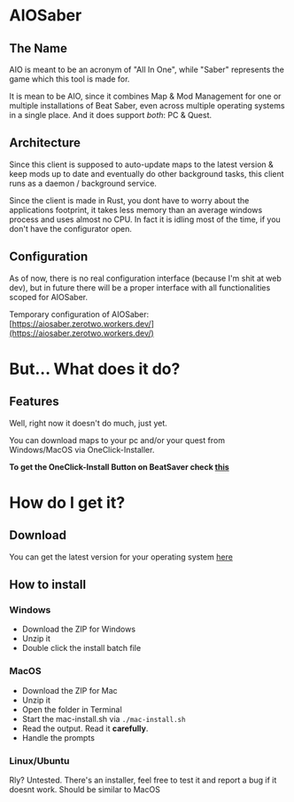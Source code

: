 # AIOSaber

## The Name

AIO is meant to be an acronym of "All In One", while "Saber" represents the game which this tool is made for.

It is mean to be AIO, since it combines Map & Mod Management for one or multiple installations of Beat Saber, even
across multiple operating systems in a single place. And it does support *both*: PC & Quest.

## Architecture

Since this client is supposed to auto-update maps to the latest version & keep mods up to date and eventually do other
background tasks, this client runs as a daemon / background service.

Since the client is made in Rust, you dont have to worry about the applications footprint, it takes less memory than an
average windows process and uses almost no CPU. In fact it is idling most of the time, if you don't have the 
configurator open.

## Configuration

As of now, there is no real configuration interface (because I'm shit at web dev), but in future there will be a proper
interface with all functionalities scoped for AIOSaber.

Temporary configuration of AIOSaber: [https://aiosaber.zerotwo.workers.dev/](https://aiosaber.zerotwo.workers.dev/)

# But... What does it do?

## Features

Well, right now it doesn't do much, just yet.

You can download maps to your pc and/or your quest from Windows/MacOS via OneClick-Installer.

**To get the OneClick-Install Button on BeatSaver check [this](https://github.com/AIOSaber/BeatSaver-Extension)**


# How do I get it?

## Download

You can get the latest version for your operating system [here](https://github.com/AIOSaber/aiosaber-client/releases)

## How to install

### Windows

* Download the ZIP for Windows
* Unzip it
* Double click the install batch file

### MacOS

* Download the ZIP for Mac
* Unzip it
* Open the folder in Terminal
* Start the mac-install.sh via `./mac-install.sh`
* Read the output. Read it **carefully**.
* Handle the prompts

### Linux/Ubuntu

Rly? Untested. There's an installer, feel free to test it and report a bug if it doesnt work. Should be similar to MacOS